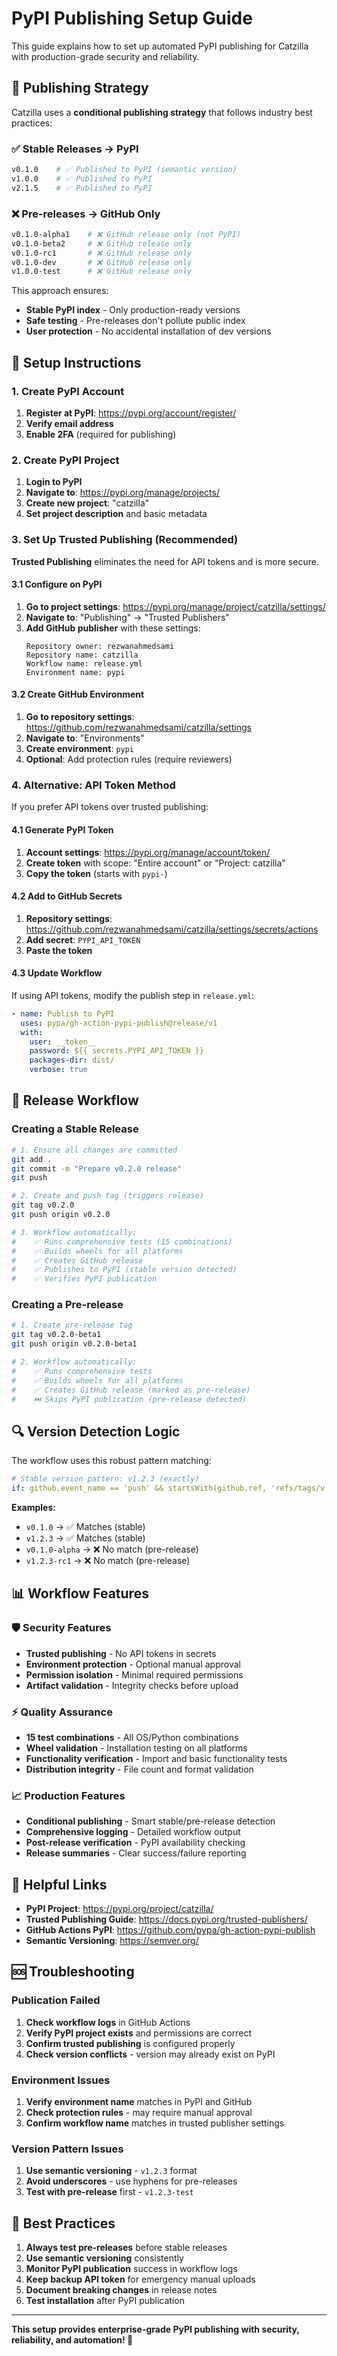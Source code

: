 # PyPI Publishing Setup Guide

This guide explains how to set up automated PyPI publishing for Catzilla with production-grade security and reliability.

## 🎯 Publishing Strategy

Catzilla uses a **conditional publishing strategy** that follows industry best practices:

### ✅ **Stable Releases → PyPI**
```bash
v0.1.0    # ✅ Published to PyPI (semantic version)
v1.0.0    # ✅ Published to PyPI
v2.1.5    # ✅ Published to PyPI
```

### ❌ **Pre-releases → GitHub Only**
```bash
v0.1.0-alpha1    # ❌ GitHub release only (not PyPI)
v0.1.0-beta2     # ❌ GitHub release only
v0.1.0-rc1       # ❌ GitHub release only
v0.1.0-dev       # ❌ GitHub release only
v1.0.0-test      # ❌ GitHub release only
```

This approach ensures:
- **Stable PyPI index** - Only production-ready versions
- **Safe testing** - Pre-releases don't pollute public index
- **User protection** - No accidental installation of dev versions

## 🔧 Setup Instructions

### 1. Create PyPI Account

1. **Register at PyPI**: https://pypi.org/account/register/
2. **Verify email address**
3. **Enable 2FA** (required for publishing)

### 2. Create PyPI Project

1. **Login to PyPI**
2. **Navigate to**: https://pypi.org/manage/projects/
3. **Create new project**: "catzilla"
4. **Set project description** and basic metadata

### 3. Set Up Trusted Publishing (Recommended)

**Trusted Publishing** eliminates the need for API tokens and is more secure.

#### 3.1 Configure on PyPI

1. **Go to project settings**: https://pypi.org/manage/project/catzilla/settings/
2. **Navigate to**: "Publishing" → "Trusted Publishers"
3. **Add GitHub publisher** with these settings:
   ```
   Repository owner: rezwanahmedsami
   Repository name: catzilla
   Workflow name: release.yml
   Environment name: pypi
   ```

#### 3.2 Create GitHub Environment

1. **Go to repository settings**: https://github.com/rezwanahmedsami/catzilla/settings
2. **Navigate to**: "Environments"
3. **Create environment**: `pypi`
4. **Optional**: Add protection rules (require reviewers)

### 4. Alternative: API Token Method

If you prefer API tokens over trusted publishing:

#### 4.1 Generate PyPI Token

1. **Account settings**: https://pypi.org/manage/account/token/
2. **Create token** with scope: "Entire account" or "Project: catzilla"
3. **Copy the token** (starts with `pypi-`)

#### 4.2 Add to GitHub Secrets

1. **Repository settings**: https://github.com/rezwanahmedsami/catzilla/settings/secrets/actions
2. **Add secret**: `PYPI_API_TOKEN`
3. **Paste the token**

#### 4.3 Update Workflow

If using API tokens, modify the publish step in `release.yml`:

```yaml
- name: Publish to PyPI
  uses: pypa/gh-action-pypi-publish@release/v1
  with:
    user: __token__
    password: ${{ secrets.PYPI_API_TOKEN }}
    packages-dir: dist/
    verbose: true
```

## 🚀 Release Workflow

### Creating a Stable Release

```bash
# 1. Ensure all changes are committed
git add .
git commit -m "Prepare v0.2.0 release"
git push

# 2. Create and push tag (triggers release)
git tag v0.2.0
git push origin v0.2.0

# 3. Workflow automatically:
#    ✅ Runs comprehensive tests (15 combinations)
#    ✅ Builds wheels for all platforms
#    ✅ Creates GitHub release
#    ✅ Publishes to PyPI (stable version detected)
#    ✅ Verifies PyPI publication
```

### Creating a Pre-release

```bash
# 1. Create pre-release tag
git tag v0.2.0-beta1
git push origin v0.2.0-beta1

# 2. Workflow automatically:
#    ✅ Runs comprehensive tests
#    ✅ Builds wheels for all platforms
#    ✅ Creates GitHub release (marked as pre-release)
#    ⏭️ Skips PyPI publication (pre-release detected)
```

## 🔍 Version Detection Logic

The workflow uses this robust pattern matching:

```yaml
# Stable version pattern: v1.2.3 (exactly)
if: github.event_name == 'push' && startsWith(github.ref, 'refs/tags/v') && !contains(github.ref_name, '-')
```

**Examples:**
- `v0.1.0` → ✅ Matches (stable)
- `v1.2.3` → ✅ Matches (stable)
- `v0.1.0-alpha` → ❌ No match (pre-release)
- `v1.2.3-rc1` → ❌ No match (pre-release)

## 📊 Workflow Features

### 🛡️ **Security Features**
- **Trusted publishing** - No API tokens in secrets
- **Environment protection** - Optional manual approval
- **Permission isolation** - Minimal required permissions
- **Artifact validation** - Integrity checks before upload

### ⚡ **Quality Assurance**
- **15 test combinations** - All OS/Python combinations
- **Wheel validation** - Installation testing on all platforms
- **Functionality verification** - Import and basic functionality tests
- **Distribution integrity** - File count and format validation

### 📈 **Production Features**
- **Conditional publishing** - Smart stable/pre-release detection
- **Comprehensive logging** - Detailed workflow output
- **Post-release verification** - PyPI availability checking
- **Release summaries** - Clear success/failure reporting

## 🔗 Helpful Links

- **PyPI Project**: https://pypi.org/project/catzilla/
- **Trusted Publishing Guide**: https://docs.pypi.org/trusted-publishers/
- **GitHub Actions PyPI**: https://github.com/pypa/gh-action-pypi-publish
- **Semantic Versioning**: https://semver.org/

## 🆘 Troubleshooting

### Publication Failed

1. **Check workflow logs** in GitHub Actions
2. **Verify PyPI project exists** and permissions are correct
3. **Confirm trusted publishing** is configured properly
4. **Check version conflicts** - version may already exist on PyPI

### Environment Issues

1. **Verify environment name** matches in PyPI and GitHub
2. **Check protection rules** - may require manual approval
3. **Confirm workflow name** matches in trusted publisher settings

### Version Pattern Issues

1. **Use semantic versioning** - `v1.2.3` format
2. **Avoid underscores** - use hyphens for pre-releases
3. **Test with pre-release** first - `v1.2.3-test`

## 📝 Best Practices

1. **Always test pre-releases** before stable releases
2. **Use semantic versioning** consistently
3. **Monitor PyPI publication** success in workflow logs
4. **Keep backup API token** for emergency manual uploads
5. **Document breaking changes** in release notes
6. **Test installation** after PyPI publication

---

**This setup provides enterprise-grade PyPI publishing with security, reliability, and automation! 🚀**
